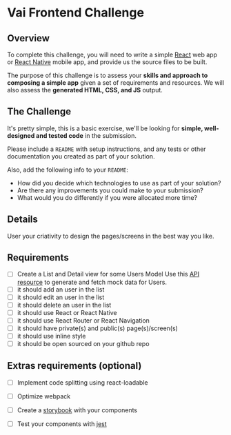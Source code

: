 # Vai Frontend Challenge

## Overview

To complete this challenge, you will need to write a simple [React](https://facebook.github.io/react/) web app or [React Native](https://facebook.github.io/react-native/) mobile app, and provide us the source files to be built.

The purpose of this challenge is to assess your **skills and approach to composing a simple app** given a set of requirements and resources.  We will also assess the **generated HTML, CSS, and JS** output.

## The Challenge

It's pretty simple, this is a basic exercise, we'll be looking for **simple, well-designed and tested code** in the submission.

Please include a `README` with setup instructions, and any tests or other documentation you created as part of your solution.

Also, add the following info to your `README`:

* How did you decide which technologies to use as part of your solution?
* Are there any improvements you could make to your submission?
* What would you do differently if you were allocated more time?

## Details

User your criativity to design the pages/screens in the best way you like.

## Requirements
- [ ] Create a List and Detail view for some Users Model
  Use this [API resource](https://randomuser.me/documentation) to generate and fetch mock data for Users. 
- [ ] it should add an user in the list
- [ ] it should edit an user in the list
- [ ] it should delete an user in the list
- [ ] it should use React or React Native
- [ ] it should use React Router or React Navigation
- [ ] it should have private(s) and public(s) page(s)/screen(s)
- [ ] it should use inline style
- [ ] it should be open sourced on your github repo

## Extras requirements (optional)
- [ ] Implement code splitting using react-loadable
- [ ] Optimize webpack
- [ ] Create a [storybook] with your components
- [ ] Test your components with [jest]


[storybook]: https://github.com/storybooks/storybook
[jest]: https://jest-everywhere.now.sh
